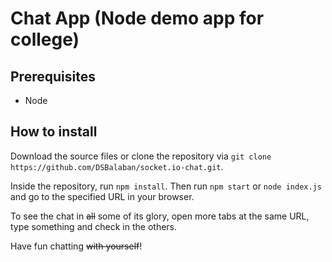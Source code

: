 # Chat App (Node demo app for college)

## Prerequisites

- Node

## How to install

Download the source files or clone the repository via `git clone https://github.com/DSBalaban/socket.io-chat.git`.

Inside the repository, run `npm install`.
Then run `npm start` or `node index.js` and go to the specified URL in your browser.

To see the chat in ~~all~~ some of its glory, open more tabs at the same URL, type something and check in the others.

Have fun chatting ~~with yourself~~!
